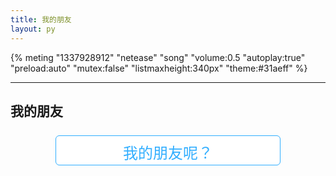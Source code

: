 ```yaml
---
title: 我的朋友
layout: py
---
```


{% meting "1337928912" "netease" "song" "volume:0.5 "autoplay:true" "preload:auto" "mutex:false" "listmaxheight:340px" "theme:#31aeff" %}

<hr />

## 我的朋友

<style>
    .button {
        position: relative;
        color: rgb(49, 174, 255);
        border: 1px solid rgb(49, 174, 255);
        padding: 0.5rem;
        font-size: 1.5rem;
        background-color: white;
        margin: 0.5rem;
        cursor: pointer;
        transition: 500ms;
        border-radius: 0.25em;
        width: 15em;
        height: 2em;
        opacity: 1;
    }
    .button:hover {
        color: white;
        background-color: rgb(49, 174, 255);
    }
    .button.button_cannot_seen {
        opacity: 0;
        z-index: -1;
    }

    .sob {
        opacity: 1;
        transition: 500ms;
        -webkit-user-drag: none;
    }
    .sob_hidden {
        opacity: 0;
        margin-top: 0;
    }
</style>

<div style="text-align: center; position: relative; width: 100%;">
    <div style="position: absolute; width: 100%; font-size: 1.5rem; line-height: 4rem;">破案了，原来德布罗煜没有朋友</div>
    <button class="button" onclick="const self = this.classList.add('button_cannot_seen'); document.querySelector('.sob').classList.remove('sob_hidden');">我的朋友呢？</button>
    <div style="width: 100%; display: flex; justify-content: space-around;">
        <img class="sob sob_hidden" src="https://assets.aiolia.top/Pictures/Others/20220401192619.jpg"/>
    </div>
</div>
